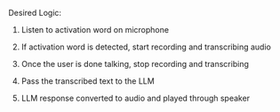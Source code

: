Desired Logic:

1. Listen to activation word on microphone

2. If activation word is detected, start recording and transcribing audio

3. Once the user is done talking, stop recording and transcribing

4. Pass the transcribed text to the LLM

5. LLM response converted to audio and played through speaker